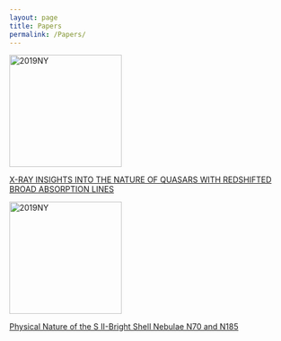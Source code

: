 ```yaml
---
layout: page
title: Papers
permalink: /Papers/
---
```

<img src="../assets/img/balq.jpg" alt="2019NY" width="200"/>

[X-RAY INSIGHTS INTO THE NATURE OF QUASARS WITH REDSHIFTED BROAD ABSORPTION LINES](https://arxiv.org/abs/1703.08180)

<img src="../assets/img/n70.jpg" alt="2019NY" width="200"/>

[Physical Nature of the S II-Bright Shell Nebulae N70 and N185](https://arxiv.org/abs/1407.6718)

